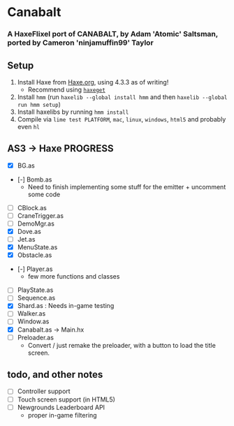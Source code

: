 # Canabalt
### A HaxeFlixel port of CANABALT, by Adam 'Atomic' Saltsman, ported by Cameron 'ninjamuffin99' Taylor

## Setup

1. Install Haxe from [Haxe.org](https://haxe.org), using 4.3.3 as of writing!
    - Recommend using [`haxeget`](https://github.com/l0go/haxeget)
2. Install `hmm` (run `haxelib --global install hmm` and then `haxelib --global run hmm setup`)
3. Install haxelibs by running `hmm install`
4. Compile via `lime test PLATFORM`, `mac`, `linux`, `windows`, `html5` and probably even `hl` 


## AS3 -> Haxe PROGRESS

- [X] BG.as
- [-] Bomb.as
    - Need to finish implementing some stuff for the emitter + uncomment some code
- [ ] CBlock.as
- [ ] CraneTrigger.as
- [ ] DemoMgr.as
- [X] Dove.as
- [ ] Jet.as
- [X] MenuState.as
- [X] Obstacle.as
- [-] Player.as
    - few more functions and classes
- [ ] PlayState.as
- [ ] Sequence.as
- [X] Shard.as : Needs in-game testing
- [ ] Walker.as
- [ ] Window.as
- [X] Canabalt.as -> Main.hx
- [ ] Preloader.as 
    - Convert / just remake the preloader, with a button to load the title screen.

## todo, and other notes
- [ ] Controller support
- [ ] Touch screen support (in HTML5)
- [ ] Newgrounds Leaderboard API
    - proper in-game filtering